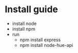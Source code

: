 # Install guide

* install node
* install npm
* run
    * npm install express
    * npm install node-hue-api